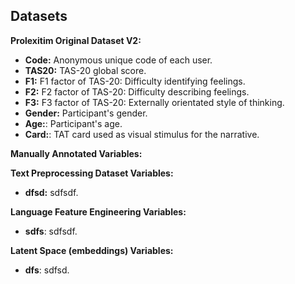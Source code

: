 ## Datasets 

**Prolexitim Original Dataset V2:**

- **Code:** Anonymous unique code of each user. 
- **TAS20:** TAS-20 global score.
- **F1:** F1 factor of TAS-20: Difficulty identifying feelings.
- **F2:** F2 factor of TAS-20: Difficulty describing feelings.
- **F3:** F3 factor of TAS-20: Externally orientated style of thinking.
- **Gender:** Participant's gender. 
- **Age:**: Participant's age. 
- **Card:**: TAT card used as visual stimulus for the narrative. 

**Manually Annotated Variables:**

**Text Preprocessing Dataset Variables:**
- **dfsd:** sdfsdf.

**Language Feature Engineering Variables:**
- **sdfs**: sdfsdf.

**Latent Space (embeddings) Variables:**
- **dfs**: sdfsd.




